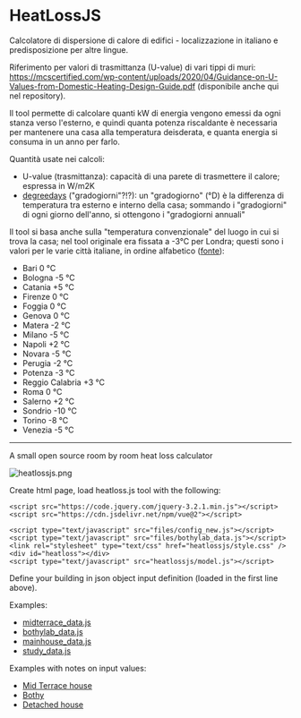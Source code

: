 # HeatLossJS

Calcolatore di dispersione di calore di edifici - localizzazione in italiano e predisposizione per altre lingue.

Riferimento per valori di trasmittanza (U-value) di vari tippi di muri: https://mcscertified.com/wp-content/uploads/2020/04/Guidance-on-U-Values-from-Domestic-Heating-Design-Guide.pdf  (disponibile anche qui nel repository).

Il tool permette di calcolare quanti kW di energia vengono emessi da ogni stanza verso l'esterno, e quindi quanta potenza riscaldante è necessaria per mantenere una casa alla temperatura deisderata, e quanta energia si consuma in un anno per farlo.

Quantità usate nei calcoli:
 - U-value (trasmittanza): capacità di una parete di trasmettere il calore; espressa in W/m2K
 - [degreedays](https://degreedays.net) ("gradogiorni"?!?): un "gradogiorno" (°D) è la differenza di temperatura tra esterno e interno della casa; sommando i "gradogiorni" di ogni giorno dell'anno, si ottengono i "gradogiorni annuali"


Il tool si basa anche sulla "temperatura convenzionale" del luogo in cui si trova la casa; nel tool originale era fissata a -3°C per Londra; questi sono i valori per le varie città italiane, in ordine alfabetico ([fonte](https://www.docenti.unina.it/webdocenti-be/allegati/materiale-didattico/667663)):

- Bari 0 °C
- Bologna -5 °C
- Catania +5 °C
- Firenze 0 °C
- Foggia 0 °C
- Genova 0 °C
- Matera -2 °C
- Milano -5 °C
- Napoli +2 °C
- Novara -5 °C
- Perugia -2 °C
- Potenza -3 °C
- Reggio Calabria +3 °C
- Roma 0 °C
- Salerno +2 °C
- Sondrio -10 °C
- Torino -8 °C
- Venezia -5 °C

-----------------------

A small open source room by room heat loss calculator

![heatlossjs.png](heatlossjs.png)

Create html page, load heatloss.js tool with the following:

    <script src="https://code.jquery.com/jquery-3.2.1.min.js"></script>
    <script src="https://cdn.jsdelivr.net/npm/vue@2"></script>
    
    <script type="text/javascript" src="files/config_new.js"></script>
    <script type="text/javascript" src="files/bothylab_data.js"></script>
    <link rel="stylesheet" type="text/css" href="heatlossjs/style.css" />
    <div id="heatloss"></div>
    <script type="text/javascript" src="heatlossjs/model.js"></script>
    
Define your building in json object input definition (loaded in the first line above).

Examples: 

- [midterrace_data.js](files/midterrace_data.js)
- [bothylab_data.js](files/bothylab_data.js)
- [mainhouse_data.js](files/mainhouse_data.js)
- [study_data.js](files/study_data.js)

Examples with notes on input values:

- [Mid Terrace house](https://trystanlea.org.uk/roombyroomheatloss2)
- [Bothy](https://trystanlea.org.uk/bothy)
- [Detached house](https://trystanlea.org.uk/house)
